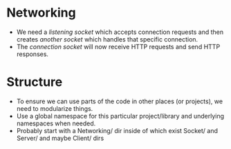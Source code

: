 # Networking
- We need a _listening socket_ which accepts connection requests and then creates _another socket_ which handles that specific connection.
- The _connection socket_ will now receive HTTP requests and send HTTP responses.

# Structure
- To ensure we can use parts of the code in other places (or projects), we need to modularize things.
- Use a global namespace for this particular project/library and underlying namespaces when needed.
- Probably start with a Networking/ dir inside of which exist Socket/ and Server/ and maybe Client/ dirs